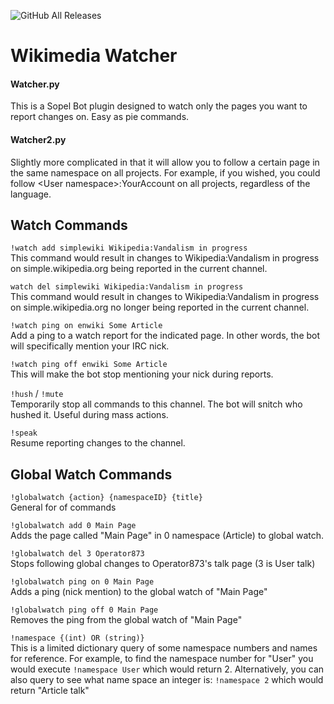 ![GitHub All Releases](https://img.shields.io/github/downloads/Operator873/SAM-for-desktop/releases)

# Wikimedia Watcher #
#### Watcher.py ####
This is a Sopel Bot plugin designed to watch only the pages you want to report changes on. Easy as pie commands.

#### Watcher2.py ####
Slightly more complicated in that it will allow you to follow a certain page in the same namespace on all projects.
For example, if you wished, you could follow \<User namespace\>:YourAccount on all projects, regardless of the language.

## Watch Commands ##

```!watch add simplewiki Wikipedia:Vandalism in progress```  
This command would result in changes to Wikipedia:Vandalism in progress on simple.wikipedia.org being reported in the current channel.

```watch del simplewiki Wikipedia:Vandalism in progress```  
This command would result in changes to Wikipedia:Vandalism in progress on simple.wikipedia.org no longer being reported in the current channel.

```!watch ping on enwiki Some Article```  
Add a ping to a watch report for the indicated page. In other words, the bot will specifically mention your IRC nick.

```!watch ping off enwiki Some Article```  
This will make the bot stop mentioning your nick during reports.

```!hush``` / ```!mute```  
Temporarily stop all commands to this channel. The bot will snitch who hushed it. Useful during mass actions.

```!speak```  
Resume reporting changes to the channel.

## Global Watch Commands ##
```!globalwatch {action} {namespaceID} {title}```  
General for of commands

```!globalwatch add 0 Main Page```  
Adds the page called "Main Page" in 0 namespace (Article) to global watch.

```!globalwatch del 3 Operator873```  
Stops following global changes to Operator873's talk page (3 is User talk)

```!globalwatch ping on 0 Main Page```  
Adds a ping (nick mention) to the global watch of "Main Page"

```!globalwatch ping off 0 Main Page```  
Removes the ping from the global watch of "Main Page"

```!namespace {(int) OR (string)}```  
This is a limited dictionary query of some namespace numbers and names for reference. For example, to find the namespace number for "User" you would execute `!namespace User` which would return 2. Alternatively, you can also query to see what name space an integer is: `!namespace 2` which would return "Article talk"